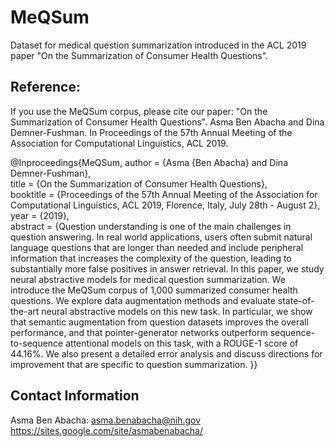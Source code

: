 # MeQSum
Dataset for medical question summarization introduced in the ACL 2019 paper "On the Summarization of Consumer Health Questions". 


Reference: 
-------------------

If you use the MeQSum corpus, please cite our paper:
"On the Summarization of Consumer Health Questions". Asma Ben Abacha and Dina Demner-Fushman. In Proceedings of the 57th Annual Meeting of the Association for Computational Linguistics, ACL 2019. 

@Inproceedings{MeQSum,
author = {Asma {Ben Abacha} and Dina Demner-Fushman},          
title = {On the Summarization of Consumer Health Questions},              
booktitle = {Proceedings of the 57th Annual Meeting of the Association for Computational Linguistics, ACL 2019, Florence, Italy, July 28th - August 2},                  
year = {2019},         
abstract = {Question understanding is one of the main challenges in question answering. In real world applications, users often submit natural language questions that are longer than needed and include peripheral information that increases the complexity of the question, leading to substantially more false positives in answer retrieval. In this paper, we study neural abstractive models for medical question summarization. We introduce the MeQSum corpus of 1,000 summarized consumer health questions. We explore data augmentation methods and evaluate state-of-the-art neural abstractive models on this new task. In particular, we show that semantic augmentation from question datasets improves the overall performance, and that pointer-generator networks outperform sequence-to-sequence attentional models on this task, with a ROUGE-1 score of 44.16%. We also present a detailed error analysis and discuss directions for improvement that are specific to question summarization. }} 
        
 Contact Information
 -------------------
Asma Ben Abacha: asma.benabacha@nih.gov   https://sites.google.com/site/asmabenabacha/
